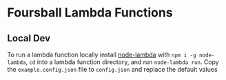 # Foursball Lambda Functions

## Local Dev

To run a lambda function locally install [node-lambda](https://www.npmjs.com/package/node-lambda) with `npm i -g node-lambda`, `cd` into a lambda function directory, and run `node-lambda run`. Copy the `example.config.json` file to `config.json` and replace the default values
